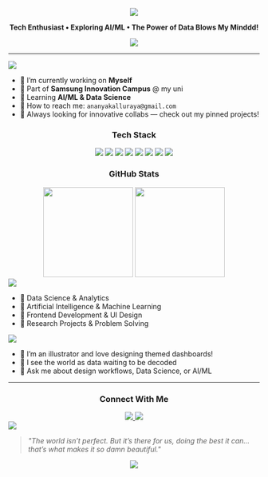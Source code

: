<!-- Header -->
<div align="center">

  <p align="center">
    <img src="https://placehold.co/800x300/transparent/0089fe?text=Hey+there,+I'm+Ananya&font=Raleway&font-weight=700" />
  </p>

  <p><b>Tech Enthusiast • Exploring AI/ML • The Power of Data Blows My Minddd!</b></p>

  <p align="center">
    <img src="https://readme-typing-svg.herokuapp.com/?lines=Always+learning,+always+creating!&center=true&width=500&height=45&color=FF69B4&vCenter=true&size=22">
  </p>

</div>

---

<!-- Glassmorphic Card Section -->
<div>

<img src="https://placehold.co/200x50/transparent/FF69B4?text=About+Me&font=Montserrat&font-weight=700" />

- 🪼 I’m currently working on **Myself**
- 🪼 Part of **Samsung Innovation Campus** @ my uni
- 🪼 Learning **AI/ML & Data Science**
- 🪼 How to reach me: `ananyakalluraya@gmail.com`
- 🪼 Always looking for innovative collabs — check out my pinned projects!

</div>



<!-- Tech Stack -->
<div align="center">
  <h3>Tech Stack</h3>
  
  <img src="https://img.shields.io/badge/SQL-9C6ADE?style=for-the-badge&logo=microsoftsqlserver&logoColor=white" />
  <img src="https://img.shields.io/badge/R-BA9CF5?style=for-the-badge&logo=r&logoColor=white" />
  <img src="https://img.shields.io/badge/Java-C89FFF?style=for-the-badge&logo=java&logoColor=white" />
  <img src="https://img.shields.io/badge/Python-AC84DD?style=for-the-badge&logo=python&logoColor=white" />
  <img src="https://img.shields.io/badge/PowerBI-F7CCFF?style=for-the-badge&logo=power-bi&logoColor=black" />
  <img src="https://img.shields.io/badge/VS_Code-BB9DF2?style=for-the-badge&logo=visual-studio-code&logoColor=white" />
  <img src="https://img.shields.io/badge/GitHub-BD9DF3?style=for-the-badge&logo=github&logoColor=white" />
  <img src="https://img.shields.io/badge/Azure-CB9AF1?style=for-the-badge&logo=microsoft-azure&logoColor=white" />

</div>



<!-- GitHub Stats -->
<div align="center">
  <h3>GitHub Stats</h3>

  <img src="https://github-readme-stats.vercel.app/api?username=ananyapattaje&show_icons=true&theme=vue-dark&title_color=fe00e5&icon_color=BD9DF3&bg_color=ffffff00&text_color=107df9&hide_border=true" height="180" />
  <img src="https://github-readme-streak-stats.herokuapp.com/?user=ananyapattaje&theme=transparent&stroke=BA9CF5&currStreakLabel=A678E2&sideLabels=6A1B9A&ring=C89FFF" height="180" />

</div>



<!-- Skills & Fun Facts -->
<div>

<img src="https://placehold.co/200x50/transparent/FF69B4?text=Top+Skills&font=Montserrat&font-weight=700" />

<ul>
  <li>🪼 Data Science & Analytics</li>
  <li>🪼 Artificial Intelligence & Machine Learning</li>
  <li>🪼 Frontend Development & UI Design</li>
  <li>🪼 Research Projects & Problem Solving</li>
</ul>

<img src="https://placehold.co/200x50/transparent/FF69B4?text=Fun+Facts&font=Montserrat&font-weight=700" />

<ul>
  <li>🪼 I’m an illustrator and love designing themed dashboards!</li>
  <li>🪼 I see the world as data waiting to be decoded</li>
  <li>🪼 Ask me about design workflows, Data Science, or AI/ML</li>
</ul>

</div>

---

<!-- Contact -->
<div align="center">
  <h3>Connect With Me</h3>

  <a href="mailto:ananyakalluraya@gmail.com">
    <img src="https://img.shields.io/badge/Gmail-Email_Me-F48FB1?style=flat-square&logo=gmail&logoColor=white" />
  </a>
  <a href="https://www.linkedin.com/in/ananya-p-s-53b69325a?utm_source=share&utm_campaign=share_via&utm_content=profile&utm_medium=android_app">
    <img src="https://img.shields.io/badge/LinkedIn-Connect-B39DDB?style=flat-square&logo=linkedin&logoColor=white" />
  </a>

</div>



<!-- Quote Section -->
<img src="https://placehold.co/300x50/transparent/FF69B4?text=Quote+of+the+Dayy!&font=Montserrat&font-weight=700" />

> *"The world isn’t perfect. But it’s there for us, doing the best it can... that’s what makes it so damn beautiful."*  



<p align="center">
  <img src="https://readme-typing-svg.herokuapp.com/?lines=Let's+build,+break,+learn,+repeat+-+together!&center=true&width=500&height=45&color=FF69B4&vCenter=true&size=19">
</p>
